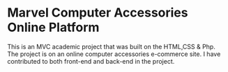 # Marvel Computer Accessories Online Platform
This is an MVC academic project that was built on the HTML,CSS & Php. 
The project is on an online computer accessories e-commerce site.  I have contributed to both front-end and back-end in the project. 

